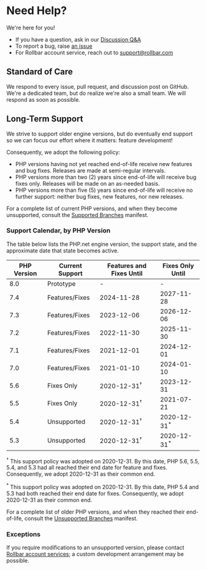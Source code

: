 # Need Help?

We're here for you!

* If you have a question, ask in our [Discussion Q&amp;A][q-a]
* To report a bug, raise [an issue][issue]
* For Rollbar account service, reach out to [support@rollbar.com][support]

[issue]:https://github.com/rollbar/rollbar-php/issues
[q-a]:https://github.com/rollbar/rollbar-php/discussions/categories/q-a
[support]:mailto:support@rollbar.com

## Standard of Care

We respond to every issue, pull request, and discussion post on GitHub. We're
a dedicated team, but do realize we're also a small team. We will respond as
soon as possible.

## Long-Term Support

We strive to support older engine versions, but do eventually end support so
we can focus our effort where it matters: feature development!

Consequently, we adopt the following policy:

* PHP versions having not yet reached end-of-life receive new features and bug
  fixes. Releases are made at semi-regular intervals.
* PHP versions more than two (2) years since end-of-life will receive bug
  fixes only. Releases will be made on an as-needed basis.
* PHP versions more than five (5) years since end-of-life will receive no
  further support: neither bug fixes, new features, nor new releases.

For a complete list of current PHP versions, and when they become unsupported,
consult the [Supported Branches][php-sb] manifest.

[php-sb]:https://www.php.net/supported-versions.php

### Support Calendar, by PHP Version

The table below lists the PHP.net engine version, the support state, and the
approximate date that state becomes active.

| PHP Version | Current Support | Features and Fixes Until | Fixes Only Until       |
| ----------- | --------------- | ------------------------ | ---------------------- |
| 8.0         | Prototype       | -                        | -                      |
| 7.4         | Features/Fixes  | 2024-11-28               | 2027-11-28             |
| 7.3         | Features/Fixes  | 2023-12-06               | 2026-12-06             |
| 7.2         | Features/Fixes  | 2022-11-30               | 2025-11-30             |
| 7.1         | Features/Fixes  | 2021-12-01               | 2024-12-01             |
| 7.0         | Features/Fixes  | 2021-01-10               | 2024-01-10             |
| 5.6         | Fixes Only      | 2020-12-31<sup>†</sup>   | 2023-12-31             |
| 5.5         | Fixes Only      | 2020-12-31<sup>†</sup>   | 2021-07-21             |
| 5.4         | Unsupported     | 2020-12-31<sup>†</sup>   | 2020-12-31<sup>*</sup> |
| 5.3         | Unsupported     | 2020-12-31<sup>†</sup>   | 2020-12-31<sup>*</sup> |

<sup>†</sup> This support policy was adopted on 2020-12-31. By this date, PHP
5.6, 5.5, 5.4, and 5.3 had all reached their end date for feature and fixes.
Consequently, we adopt 2020-12-31 as their common end.

<sup>*</sup> This support policy was adopted on 2020-12-31. By this date, PHP
5.4 and 5.3 had both reached their end date for fixes. Consequently, we adopt
2020-12-31 as their common end.

For a complete list of older PHP versions, and when they reached their
end-of-life, consult the [Unsupported Branches][php-ub] manifest.

### Exceptions

If you require modifications to an unsupported version, please contact [Rollbar
account services][support]; a custom development arrangement may be possible.

[php-ub]:https://www.php.net/eol.php
